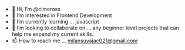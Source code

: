 - 👋 Hi, I’m @cimeross 
- 👀 I’m interested in Frontend Development
- 🌱 I’m currently learning ... javascript
- 💞️ I’m looking to collaborate on ... any beginner level projects that can help me expand my current skills.
- 📫 How to reach me ... milansuvajac021@gmail.com

<!---
cimeross/cimeross is a ✨ special ✨ repository because its `README.md` (this file) appears on your GitHub profile.
You can click the Preview link to take a look at your changes.
--->
